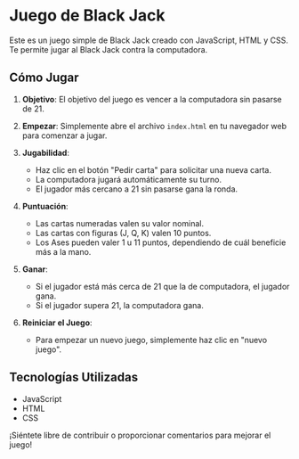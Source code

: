 # Juego de Black Jack

Este es un juego simple de Black Jack creado con JavaScript, HTML y CSS. Te permite jugar al Black Jack contra la computadora.

## Cómo Jugar

1. **Objetivo**: El objetivo del juego es vencer a la computadora sin pasarse de 21.

2. **Empezar**: Simplemente abre el archivo `index.html` en tu navegador web para comenzar a jugar.

3. **Jugabilidad**:
   - Haz clic en el botón "Pedir carta" para solicitar una nueva carta.
   - La computadora jugará automáticamente su turno.
   - El jugador más cercano a 21 sin pasarse gana la ronda.

4. **Puntuación**:
   - Las cartas numeradas valen su valor nominal.
   - Las cartas con figuras (J, Q, K) valen 10 puntos.
   - Los Ases pueden valer 1 u 11 puntos, dependiendo de cuál beneficie más a la mano.

5. **Ganar**:
   - Si el jugador está más cerca de 21 que la de computadora, el jugador gana.
   - Si el jugador supera 21, la computadora gana.

6. **Reiniciar el Juego**:
   - Para empezar un nuevo juego, simplemente haz clic en "nuevo juego".

## Tecnologías Utilizadas

- JavaScript
- HTML
- CSS


¡Siéntete libre de contribuir o proporcionar comentarios para mejorar el juego!
